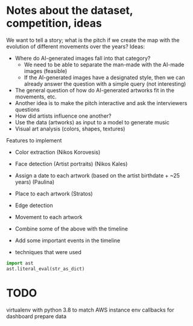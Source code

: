 # Notes about the dataset, competition, ideas

We want to tell a story; what is the pitch if we create the map with the evolution of different movements over the years?
Ideas:

- Where do AI-generated images fall into that category?
  - We need to be able to separate the man-made with the AI-made images (feasible)
  - If the AI-generated images have a designated style, then we can already answer the question with a simple query (not interesting)
- The general question of how do AI-generated artworks fit in the movements, etc.
- Another idea is to make the pitch interactive and ask the interviewers questions
- How did artists influence one another?
- Use the data (artworks) as input to a model to generate music
- Visual art analysis (colors, shapes, textures)

Features to implement

- Color extraction (Nikos Korovesis)
- Face detection (Artist portraits) (Nikos Kales)
- Assign a date to each artwork (based on the artist birthdate + ~25 years) (Paulina)
- Place to each artwork (Stratos)

- Edge detection
- Movement to each artwork
- Combine some of the above with the timeline
- Add some important events in the timeline

- techniques that were used


```Python
import ast
ast.literal_eval(str_as_dict)
```

# TODO

virtualenv with python 3.8 to match AWS instance env
callbacks for dashboard
prepare data
